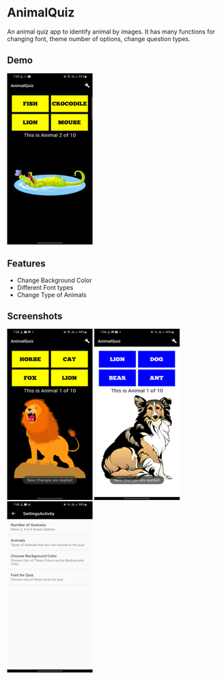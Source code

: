# AnimalQuiz
An animal quiz app to identify animal by images. It has many functions for changing font, theme number of options, change question types.

## Demo

<img src="https://github.com/AyushTurakhia/AnimalQuiz/blob/master/video.gif" width="200" height="400">

## Features

- Change Background Color
- Different Font types
- Change Type of Animals


## Screenshots

<img src="https://github.com/AyushTurakhia/AnimalQuiz/blob/master/BlackBackground.jpg" width="200" height="400"> <img src="https://github.com/AyushTurakhia/AnimalQuiz/blob/master/WhiteBackground.jpg" width="200" height="400"> <img src="https://github.com/AyushTurakhia/AnimalQuiz/blob/master/Settings.jpg" width="200" height="400">
